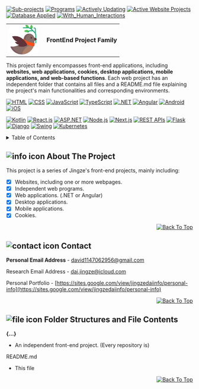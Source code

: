 [![Sub-projects][projects-shield]][projects-url]
[![Programs][progs-shield]][progs-url]
[![Actively Updating][au-shield]][au-url]
[![Active Website Projects][awp-shield]][awp-url]
[![Database Applied][da-shield]][da-url]
[![With_Human_Interactions][whi-shield]][whi-url]

<!-- PROJECT LOGO -->
<table border="0" cellspacing="0" cellpadding="0">
  <tr>
    <td style="vertical-align: middle;">
      <img src="icon.png" alt="Logo" width="80" height="80" style="background-color: white;" />
    </td>
    <td style="vertical-align: middle; padding-left: 15px;">
      <h3 style="margin: 0;">FrontEnd Project Family</h3>
    </td>
  </tr>
</table>

<p align="left">
  This project family encompasses front-end applications, including <b>websites, web applications, cookies, desktop applications, mobile applications, and web-based functions</b>. Each web project has an independent folder that contains all files and a README.md file explaining the project's main functionalities and corresponding environments.

</p>

[![HTML][html-shield]][html-url]
[![CSS][css-shield]][css-url]
[![JavaScript][js-shield]][js-url]
[![TypeScript][ts-shield]][ts-url]
[![.NET][dotnet-shield]][dotnet-url]
[![Angular][ang-shield]][ang-url]
[![Android][and-shield]][and-url]
[![iOS][ios-shield]][ios-url]

[![Kotlin][kl-shield]][kl-url]
[![React.js][react-shield]][react-url]
[![ASP.NET][aspnet-shield]][aspnet-url]
[![Node.js][nodejs-shield]][nodejs-url]
[![Next.js][nextjs-shield]][nextjs-url]
[![REST APIs][restapi-shield]][restapi-url]
[![Flask][flask-shield]][flask-url]
[![Django][django-shield]][django-url]
[![Swing][swing-shield]][swing-url]
[![Kubernetes][kub-shield]][kub-url]

<!-- TABLE OF CONTENTS -->
<!-- TABLE OF CONTENTS -->
<details>
  <summary>Table of Contents</summary>
  <ol>
    <li><img src="https://img.icons8.com/ios/50/000000/info--v1.png" width="20" alt="info icon"/><a href="#about-the-project">About The Project</a></li>
    <li><img src="https://img.icons8.com/ios/50/000000/name.png" width="20" alt="contact icon"/><a href="#contact">Contact</a></li>
    <li><img src="https://img.icons8.com/ios/50/000000/document--v1.png" width="20" alt="file icon"/><a href="#folder-structures-and-file-contents">Folder Structures and File Contents</a></li>
  </ol>
</details>



<!-- ABOUT THE PROJECT -->
## <img src="https://img.icons8.com/ios/50/000000/info--v1.png" width="20" alt="info icon"/> About The Project
This project is a series of Jingze's front-end projects, mainly including:

- [x] Websites, including one or more webpages.
- [x] Independent web programs. 
- [x] Web applications. (.NET or Angular)
- [x] Desktop applications.
- [x] Mobile applications.
- [x] Cookies.

<p align="right">
  <a href="#top">
    <img alt="Back To Top" src="https://img.shields.io/badge/Back_To_Top-black">
  </a>
</p>

<!-- CONTACT -->
## <img src="https://img.icons8.com/ios/50/000000/name.png" width="20" alt="contact icon"/> Contact

**Personal Email Address** - david1147062956@gmail.com

Research Email Address - dai.jingze@icloud.com

Personal Portfolio - [https://sites.google.com/view/jingzedaiinfo/personal-info](https://sites.google.com/view/jingzedaiinfo/personal-info)

<p align="right">
  <a href="#top">
    <img alt="Back To Top" src="https://img.shields.io/badge/Back_To_Top-black">
  </a>
</p>

## <img src="https://img.icons8.com/ios/50/000000/document--v1.png" width="20" alt="file icon"/> Folder Structures and File Contents

**{...}** 
  - An independent front-end project. (Every repository is)

README.md
  - This file

<p align="right">
  <a href="#top">
    <img alt="Back To Top" src="https://img.shields.io/badge/Back_To_Top-black">
  </a>
</p>

[progs-shield]: https://img.shields.io/badge/Total_Programs->110-blue
[progs-url]: https://github.com/daijingz/Algorithm_Implementations/commits/main/
[projects-shield]: https://img.shields.io/badge/Sub_Projects-13-lightgreen
[projects-url]: https://github.com/daijingz/Algorithm_Implementations
[au-shield]: https://img.shields.io/badge/Actively_Updating-darkred
[au-url]: https://www.linkedin.com/in/jingze-dai/
[awp-shield]: https://img.shields.io/badge/Active_Websites-green
[awp-url]: https://www.linkedin.com/in/jingze-dai/
[da-shield]: https://img.shields.io/badge/Database_Applied-yellow
[da-url]: https://github.com/daijingz/Frontend_Applications
[whi-shield]: https://img.shields.io/badge/With_Human_Interactions-purple
[whi-url]: https://github.com/daijingz/Frontend_Applications

[html-shield]: https://img.shields.io/badge/HTML-orange
[html-url]: https://developer.mozilla.org/en-US/docs/Web/HTML
[css-shield]: https://img.shields.io/badge/CSS-purple
[css-url]: https://developer.mozilla.org/en-US/docs/Web/CSS
[js-shield]: https://img.shields.io/badge/JavaScript-lightyellow
[js-url]: https://devdocs.io/javascript/
[ts-shield]: https://img.shields.io/badge/TypeScript-lightblue
[ts-url]: https://devdocs.io/typescript/
[dotnet-shield]: https://img.shields.io/badge/.NET-pink
[dotnet-url]: https://learn.microsoft.com/en-us/dotnet/
[ang-shield]: https://img.shields.io/badge/Angular-darkred
[ang-url]: https://angular.dev/overview
[and-shield]: https://img.shields.io/badge/Andriod-lightorange
[and-url]: https://developer.android.com/develop
[ios-shield]: https://img.shields.io/badge/iOS-darkcyan
[ios-url]: https://developer.apple.com/documentation/

[kl-shield]: https://img.shields.io/badge/Kotlin-purple
[kl-url]: https://kotlinlang.org/docs/home.html#
[react-shield]: https://img.shields.io/badge/React.js-skyblue
[react-url]: https://react.dev/
[aspnet-shield]: https://img.shields.io/badge/ASP.NET-grey
[aspnet-url]: https://learn.microsoft.com/en-us/aspnet/core/?view=aspnetcore-9.0
[nodejs-shield]: https://img.shields.io/badge/Node.js-darkgreen
[nodejs-url]: https://nodejs.org/docs/latest/api/
[nextjs-shield]: https://img.shields.io/badge/Next.js-red
[nextjs-url]: https://nextjs.org/
[restapi-shield]: https://img.shields.io/badge/REST_APIs-lightorange
[restapi-url]: https://docs.github.com/en/rest?apiVersion=2022-11-28
[flask-shield]: https://img.shields.io/badge/Flask-pink
[flask-url]: https://flask.palletsprojects.com/en/stable/tutorial/
[django-shield]: https://img.shields.io/badge/Django-darkred
[django-url]: https://www.djangoproject.com/start/
[swing-shield]: https://img.shields.io/badge/Swing-orange
[swing-url]: https://www.geeksforgeeks.org/introduction-to-java-swing/
[kub-shield]: https://img.shields.io/badge/Kubernetes-darkblue
[kub-url]: https://kubernetes.io/docs/home/
